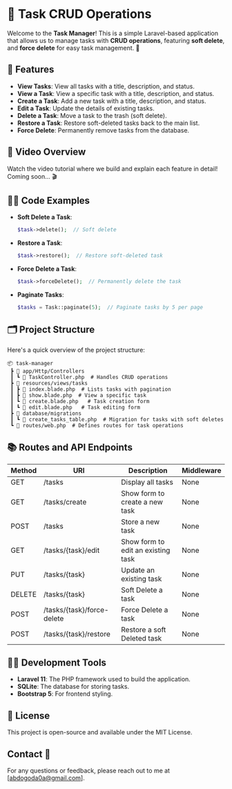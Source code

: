 # 📝 Task CRUD Operations

Welcome to the **Task Manager**! This is a simple Laravel-based application that allows us to manage tasks with **CRUD operations**, featuring **soft delete**, and **force delete** for easy task management. 🚀

## 🌟 Features

- **View Tasks**: View all tasks with a title, description, and status.
- **View a Task**: View a specific task with a title, description, and status.
- **Create a Task**: Add a new task with a title, description, and status.
- **Edit a Task**: Update the details of existing tasks.
- **Delete a Task**: Move a task to the trash (soft delete).
- **Restore a Task**: Restore soft-deleted tasks back to the main list.
- **Force Delete**: Permanently remove tasks from the database.

## 🎥 Video Overview
Watch the video tutorial where we build and explain each feature in detail! Coming soon... 🎬

## 🧑‍💻 Code Examples

- **Soft Delete a Task**:
  ```php
  $task->delete();  // Soft delete
  ```

- **Restore a Task**:
  ```php
  $task->restore();  // Restore soft-deleted task
  ```

- **Force Delete a Task**:
  ```php
  $task->forceDelete();  // Permanently delete the task
  ```

- **Paginate Tasks**:
  ```php
  $tasks = Task::paginate(5);  // Paginate tasks by 5 per page
  ```

## 🗂️ Project Structure

Here's a quick overview of the project structure:

```
📦 task-manager
 ┣ 📂 app/Http/Controllers
 ┃ ┗ 📄 TaskController.php  # Handles CRUD operations
 ┣ 📂 resources/views/tasks
 ┃ ┣ 📄 index.blade.php  # Lists tasks with pagination
 ┃ ┣ 📄 show.blade.php  # View a specific task
 ┃ ┗ 📄 create.blade.php   # Task creation form
 ┃ ┗ 📄 edit.blade.php   # Task editing form
 ┣ 📂 database/migrations
 ┃ ┗ 📄 create_tasks_table.php  # Migration for tasks with soft deletes
 ┗ 📄 routes/web.php  # Defines routes for task operations
```

## 📚 Routes and API Endpoints

| Method | URI                        | Description                              | Middleware    |
|--------|----------------------------|------------------------------------------|---------------|
| GET    | /tasks                     | Display all tasks                        | None          |
| GET    | /tasks/create              | Show form to create a new task           | None          |
| POST   | /tasks                     | Store a new task                         | None          |
| GET    | /tasks/{task}/edit         | Show form to edit an existing task       | None          |
| PUT    | /tasks/{task}              | Update an existing task                  | None          |
| DELETE | /tasks/{task}              | Soft Delete a task                       | None          |
| POST   | /tasks/{task}/force-delete | Force Delete a task                      | None          |
| POST   | /tasks/{task}/restore      | Restore a soft Deleted task              | None          |

## 👨‍💻 Development Tools

- **Laravel 11**: The PHP framework used to build the application.
- **SQLite**: The database for storing tasks.
- **Bootstrap 5**: For frontend styling.

## 📝 License

This project is open-source and available under the MIT License.

## Contact 📧

For any questions or feedback, please reach out to me at [abdogoda0a@gmail.com].
